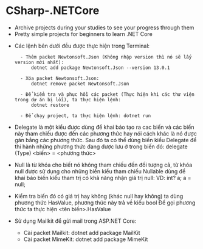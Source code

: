 # CSharp-.NETCore
- Archive projects during your studies to see your progress through them
- Pretty simple projects for beginners to learn .NET Core

* Các lệnh bên dưới đều được thực hiện trong Terminal: 
     
        - Thêm packet Newtonsoft.Json (Không nhập version thì nó sẽ lấy version mới nhất): 
            dotnet add package Newtonsoft.Json --version 13.0.1
            
        - Xóa packet Newtonsoft.Json: 
            dotnet remove packet Newtonsoft.Json 
     
        - Để kiểm tra và phục hồi các packet (Thực hiện khi các thư viện trong dự án bị lỗi), ta thực hiện lệnh: 
            dotnet restore
        
        - Để chạy project, ta thực hiện lệnh: dotnet run

* Delegate là một kiểu được dùng để khai báo tạo ra cac biến và các biến này tham chiếu được đến các phương thức 
hay nói cách khác là nó được gán bằng các phương thức. Sau đó ta có thể dùng biến kiểu Delegate để thi hành những 
phương thức đang được lưu ở trong biến đó:
                    delegate (Type) <biến> = <phương thức> 

* Null là từ khóa cho biết nó không tham chiếu đến đối tượng cả, từ khóa null được sử dụng cho những biến kiểu tham chiếu
Nullable dùng để khai báo biến kiểu tham trị có khả năng nhận giá trị null: VD: int? a; a = null;

* Kiểm tra biến đó có giá trị hay không (khác null hay không) ta dùng phương thức HasValue, phương thức này trả về kiểu bool
Để gọi phương thức ta thực hiện <tên biến>.HasValue

* Sử dụng Mailkit để gửi mail trong ASP.NET Core: 
	- Cài packet Mailkit: dotnet add package MailKit
	- Cài packet MimeKit: dotnet add package MimeKit
